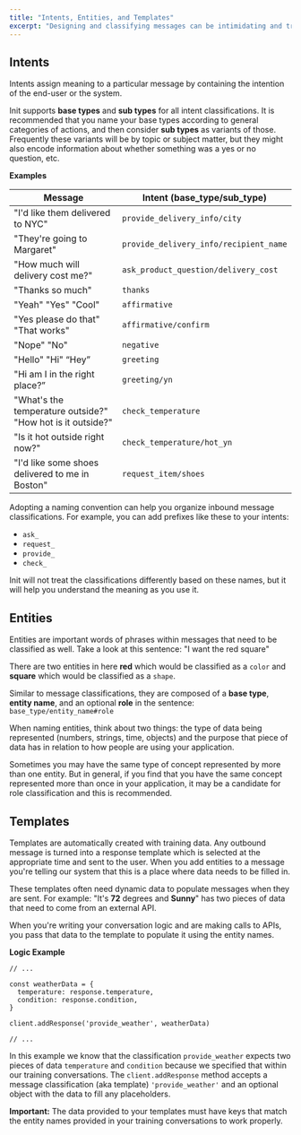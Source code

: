 ```yaml
---
title: "Intents, Entities, and Templates"
excerpt: "Designing and classifying messages can be intimidating and tricky for beginners. Here's some of our recommended best practices."
---
```

## Intents

Intents assign meaning to a particular message by containing the intention of the end-user or the system.

Init supports **base types** and **sub types** for all intent classifications. It is recommended that you name your base types according to general categories of actions, and then consider **sub types** as variants of those. Frequently these variants will be by topic or subject matter, but they might also encode information about whether something was a yes or no question, etc.

**Examples**

| **Message**                                                | **Intent (base_type/sub_type)**        |
| ---------------------------------------------------------- | -------------------------------------- |
| "I'd like them delivered to NYC"                           | `provide_delivery_info/city`           |
| "They're going to Margaret"                                | `provide_delivery_info/recipient_name` |
| "How much will delivery cost me?"                          | `ask_product_question/delivery_cost`   |
| "Thanks so much"                                           | `thanks`                               |
| "Yeah" "Yes" "Cool"                                        | `affirmative`                          |
| "Yes please do that" "That works"                          | `affirmative/confirm`                  |
| "Nope" "No"                                                | `negative`                             |
| "Hello" "Hi" “Hey”                                         | `greeting`                             |
| "Hi am I in the right place?”                              | `greeting/yn`                          |
| "What's the temperature outside?" "How hot is it outside?" | `check_temperature`                    |
| "Is it hot outside right now?"                             | `check_temperature/hot_yn`             |
| "I'd like some shoes delivered to me in Boston"            | `request_item/shoes`                   |


Adopting a naming convention can help you organize inbound message classifications. For example, you can add prefixes like these to your intents:


- `ask_` 
- `request_` 
- `provide_` 
- `check_` 

Init will not treat the classifications differently based on these names, but it will help you understand the meaning as you use it.


## Entities

Entities are important words of phrases within messages that need to be classified as well. Take a look at this sentence:  "I want the red square"

There are two entities in here **red** which would be classified as a `color` and **square** which would be classified as a `shape`.

Similar to message classifications, they are composed of a **base type**, **entity name**, and an optional **role** in the sentence: `base_type/entity_name#role` 

When naming entities, think about two things: the type of data being represented (numbers, strings, time, objects) and the purpose that piece of data has in relation to how people are using your application.

Sometimes you may have the same type of concept represented by more than one entity. But in general, if you find that you have the same concept represented more than once in your application, it may be a candidate for role classification and this is recommended.


## Templates

Templates are automatically created with training data. Any outbound message is turned into a response template which is selected at the appropriate time and sent to the user. When you add entities to a message you're telling our system that this is a place where data needs to be filled in.

These templates often need dynamic data to populate messages when they are sent. For example: "It's **72** degrees and **Sunny**" has two pieces of data that need to come from an external API.

When you're writing your conversation logic and are making calls to APIs, you pass that data to the template to populate it using the entity names.

**Logic Example**

    // ...
    
    const weatherData = {
      temperature: response.temperature,
      condition: response.condition,
    }
    
    client.addResponse('provide_weather', weatherData)
    
    // ...

In this example we know that the classification `provide_weather` expects two pieces of data `temperature` and `condition` because we specified that within our training conversations. The `client.addResponse` method accepts a message classification (aka template) `'provide_weather'` and an optional object with the data to fill any placeholders.

**Important:** The data provided to your templates must have keys that match the entity names provided in your training conversations to work properly.